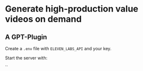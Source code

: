 # Generate high-production value videos on demand

## A GPT-Plugin

Create a `.env` file with `ELEVEN_LABS_API` and your key.

Start the server with:

``